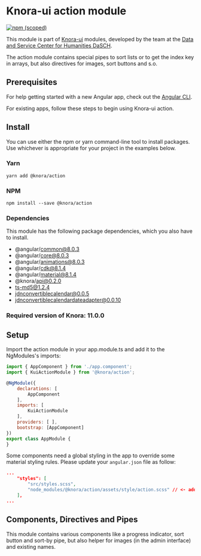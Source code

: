 # Knora-ui action module

[![npm (scoped)](https://img.shields.io/npm/v/@knora/action.svg)](https://www.npmjs.com/package/@knora/action)

This module is part of [Knora-ui](https://github.com/dasch-swiss/knora-ui) modules, developed by the team at the [Data and Service Center for Humanities DaSCH](http://dasch.swiss).

The action module contains special pipes to sort lists or to get the index key in arrays, but also directives for images, sort buttons and s.o.

## Prerequisites

For help getting started with a new Angular app, check out the [Angular CLI](https://cli.angular.io/).

For existing apps, follow these steps to begin using Knora-ui action.

## Install

You can use either the npm or yarn command-line tool to install packages. Use whichever is appropriate for your project in the examples below.

### Yarn

`yarn add @knora/action`

### NPM

`npm install --save @knora/action`

### Dependencies

This module has the following package dependencies, which you also have to install.

-   @angular/common@8.0.3
-   @angular/core@8.0.3
-   @angular/animations@8.0.3
-   @angular/cdk@8.1.4
-   @angular/material@8.1.4
-   @knora/api@0.2.0
-   ts-md5@1.2.4
-   jdnconvertiblecalendar@0.0.5
-   jdnconvertiblecalendardateadapter@0.0.10

### Required version of Knora: 11.0.0

## Setup

 Import the action module in your app.module.ts and add it to the NgModules's imports:

```javascript
import { AppComponent } from './app.component';
import { KuiActionModule } from '@knora/action';

@NgModule({
    declarations: [
        AppComponent
    ],
    imports: [
        KuiActionModule
    ],
    providers: [ ],
    bootstrap: [AppComponent]
})
export class AppModule {
}
```

Some components need a global styling in the app to override some material styling rules. Please update your `angular.json` file as follow:

```json
...
    "styles": [
        "src/styles.scss",
        "node_modules/@knora/action/assets/style/action.scss" // <- add this line
    ],
...
```

## Components, Directives and Pipes

This module contains various components like a progress indicator, sort button and sort-by pipe, but also helper for images (in the admin interface) and existing names.
